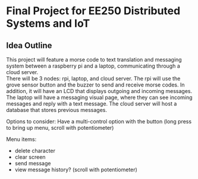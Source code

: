 # Final Project for EE250 Distributed Systems and IoT

## Idea Outline
This project will feature a morse code to text translation and messaging system between a raspberry pi and a laptop, communicating through a cloud server.  
There will be 3 nodes: rpi, laptop, and cloud server. 
The rpi will use the grove sensor button and the buzzer to send and receive morse codes. In addition, it will have an LCD that displays outgoing and incoming messages. 
The laptop will have a messaging visual page, where they can see incoming messages and reply with a text message. 
The cloud server will host a database that stores previous messages.  

Options to consider:
Have a multi-control option with the button (long press to bring up menu, scroll with potentiometer)

Menu items:
  - delete character
  - clear screen
  - send message
  - view message history? (scroll with potentiometer)
